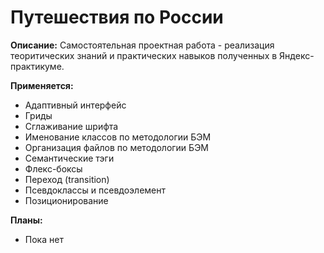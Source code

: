 # Путешествия по России

__Описание:__ Cамостоятельная проектная работа - реализация теоритических знаний и практических навыков полученных в Яндекс-практикуме.

__Применяется:__
 * Адаптивный интерфейс
 * Гриды
 * Сглаживание шрифта
 * Именование классов по методологии БЭМ
 * Организация файлов по методологии БЭМ
 * Семантические тэги
 * Флекс-боксы
 * Переход (transition)
 * Псевдоклассы и псевдоэлемент
 * Позиционирование

 __Планы:__
 * Пока нет
